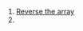 1. [Reverse the array](https://www.codingninjas.com/codestudio/problems/reverse-the-array_1262298?leftPanelTab=0)
2. 